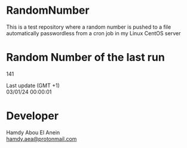 # RandomNumber    
This is a test repository where a random number is pushed to a file automatically passwordless from a cron job in my Linux CentOS server    
# Random Number of the last run   
141
      
Last update (GMT +1)    
03/01/24 00:00:01
# Developer    
Hamdy Abou El Anein   
hamdy.aea@protonmail.com
